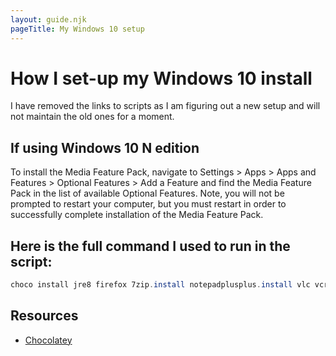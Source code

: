 ```yaml
---
layout: guide.njk
pageTitle: My Windows 10 setup
---
```


# How I set-up my Windows 10 install

I have removed the links to scripts as I am figuring out a new setup and will not maintain the old ones for a moment.

## If using Windows 10 N edition

To install the Media Feature Pack, navigate to Settings > Apps > Apps and Features > Optional Features > Add a Feature and find the Media Feature Pack in the list of available Optional Features. Note, you will not be prompted to restart your computer, but you must restart in order to successfully complete installation of the Media Feature Pack.


## Here is the full command I used to run in the script:


```powershell
choco install jre8 firefox 7zip.install notepadplusplus.install vlc vcredist140 git.install openssh python3 malwarebytes autohotkey.portable teamviewer gimp vscode inkscape treesizefree k-litecodecpackfull winscp.install chocolateygui wireshark sumatrapdf.install irfanview microsoft-windows-terminal audacity everything qbittorrent steam tor-browser rufus cpu-z.install telegram.install etcher blender foobar2000 kitty discord handbrake sharex freefilesync obs-studio hwinfo element-desktop -y
```

## Resources

- [Chocolatey](https://chocolatey.org/)